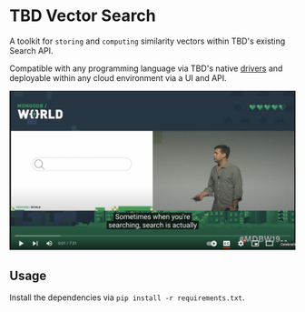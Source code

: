 # TBD Vector Search

A toolkit for `storing` and `computing` similarity vectors within TBD's existing Search API. 

Compatible with any programming language via TBD's native [drivers](#) and deployable within any cloud environment via a UI and API. 

[<img src="assets/preview.png" width="700">](https://www.youtube.com/watch?v=4QUGWnz-XaA)

## Usage
Install the dependencies via `pip install -r requirements.txt`.

